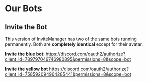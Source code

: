 # Our Bots

## Invite the Bot

This version of InviteManager has two of the same bots running permanently. Both are ****completely identical**** except for their avatar.

**Invite the blue bot**:
https://discord.com/oauth2/authorize?client_id=789797049746980895&permissions=8&scope=bot

**Invite the yellow bot**
https://discord.com/oauth2/authorize?client_id=758592094964285441&permissions=8&scope=bot
